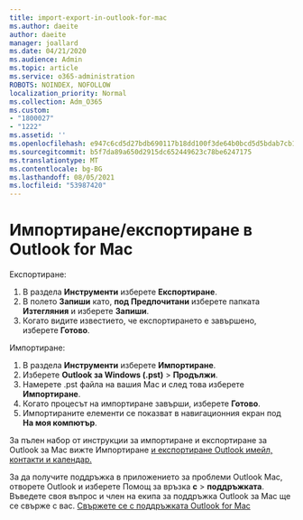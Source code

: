 ```yaml
---
title: import-export-in-outlook-for-mac
ms.author: daeite
author: daeite
manager: joallard
ms.date: 04/21/2020
ms.audience: Admin
ms.topic: article
ms.service: o365-administration
ROBOTS: NOINDEX, NOFOLLOW
localization_priority: Normal
ms.collection: Adm_O365
ms.custom:
- "1800027"
- "1222"
ms.assetid: ''
ms.openlocfilehash: e947c6cd5d27bdb690117b18dd100f3de64b0bcd5d5bdab7cb1eeca355ef4489
ms.sourcegitcommit: b5f7da89a650d2915dc652449623c78be6247175
ms.translationtype: MT
ms.contentlocale: bg-BG
ms.lasthandoff: 08/05/2021
ms.locfileid: "53987420"
---
```

# <a name="importexport-in-outlook-for-mac"></a>Импортиране/експортиране в Outlook for Mac 

Експортиране:
1. В раздела **Инструменти** изберете **Експортиране**.
2. В полето **Запиши** като, **под Предпочитани** изберете папката **Изтегляния** и изберете **Запиши**.
3. Когато видите известието, че експортирането е завършено, изберете **Готово**.

Импортиране:
1. В раздела **Инструменти** изберете **Импортиране**.
2. Изберете **Outlook за Windows (.pst)**  >  **Продължи**.
3. Намерете .pst файла на вашия Mac и след това изберете **Импортиране**.
4. Когато процесът на импортиране завърши, изберете **Готово**.
5. Импортираните елементи се показват в навигационния екран под **На моя компютър**.

За пълен набор от инструкции за импортиране и експортиране за Outlook за Mac вижте Импортиране [и експортиране Outlook имейл, контакти и календар.](https://support.office.com/article/92577192-3881-4502-b79d-c3bbada6c8ef#ID0EAACAAA=Mac) 

За да получите поддръжка в приложението за проблеми Outlook Mac, отворете Outlook и изберете Помощ за връзка **с**  >  **поддръжката**. Въведете своя въпрос и член на екипа за поддръжка Outlook за Mac ще се свърже с вас. [Свържете се с поддръжката Outlook for Mac](https://support.microsoft.com/office/contact-support-within-outlook-for-mac-d0410177-8e65-4487-93f7-206a3a3d71a8)